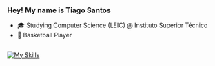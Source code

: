 ### Hey! My name is Tiago Santos
- 🎓 Studying Computer Science (LEIC) @ Instituto Superior Técnico
- 🏀 Basketball Player 

##

[![My Skills](https://skillicons.dev/icons?i=python,c,java)](https://skillicons.dev)
